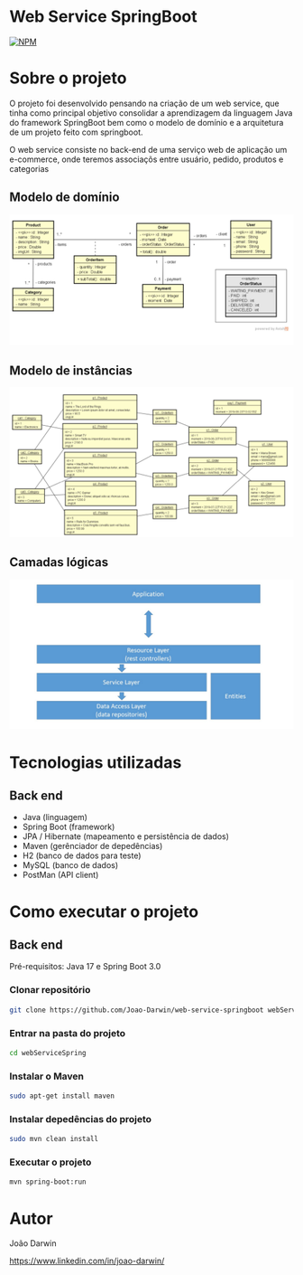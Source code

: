 # Web Service SpringBoot
[![NPM](https://img.shields.io/npm/l/react)](https://github.com/Joao-Darwin/web-service-springboot/blob/main/LICENCE) 

# Sobre o projeto

O projeto foi desenvolvido pensando na criação de um web service, que tinha como principal objetivo consolidar a aprendizagem da linguagem Java do framework SpringBoot bem como o modelo de domínio e a arquitetura de um projeto feito com springboot.

O web service consiste no back-end de uma serviço web de aplicação um e-commerce, onde teremos associaçõs entre usuário, pedido, produtos e categorias

## Modelo de domínio
![Domínio](https://github.com/Joao-Darwin/repoImgs/blob/main/Imgs%20-%20Web%20Service%20SpringBoot/modeloDeDominio.png)

## Modelo de instâncias
![Web 1](https://github.com/Joao-Darwin/repoImgs/blob/main/Imgs%20-%20Web%20Service%20SpringBoot/modeloDeInstancias.png)

## Camadas lógicas
![Modelo Conceitual](https://github.com/Joao-Darwin/repoImgs/blob/main/Imgs%20-%20Web%20Service%20SpringBoot/camadasLogicas.png)

# Tecnologias utilizadas
## Back end
- Java (linguagem)
- Spring Boot (framework)
- JPA / Hibernate (mapeamento e persistência de dados)
- Maven (gerênciador de depedências)
- H2 (banco de dados para teste)
- MySQL (banco de dados)
- PostMan (API client)

# Como executar o projeto

## Back end
Pré-requisitos: Java 17 e Spring Boot 3.0

### Clonar repositório
```bash
git clone https://github.com/Joao-Darwin/web-service-springboot webServiceSpring
```

### Entrar na pasta do projeto
```bash
cd webServiceSpring
```
### Instalar o Maven
```bash
sudo apt-get install maven
```
### Instalar depedências do projeto
```bash
sudo mvn clean install
```
### Executar o projeto
```bash
mvn spring-boot:run
```

# Autor

João Darwin

https://www.linkedin.com/in/joao-darwin/

